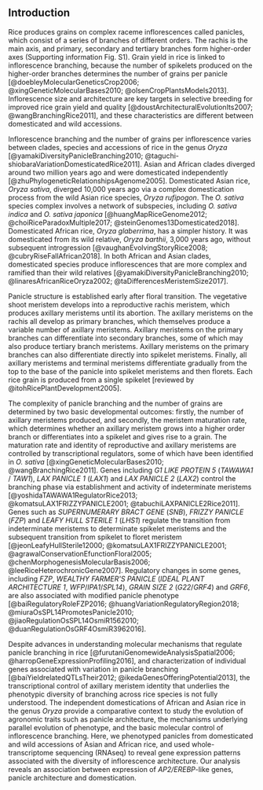 ## Introduction

Rice produces grains on complex raceme inflorescences called panicles, which consist of a series of branches of different orders.
The rachis is the main axis, and primary, secondary and tertiary branches form higher-order axes (Supporting information Fig. S1).
Grain yield in rice is linked to inflorescence branching, because the number of spikelets produced on the higher-order branches determines the number of grains per panicle [@doebleyMolecularGeneticsCrop2006; @xingGeneticMolecularBases2010; @olsenCropPlantsModels2013].
Inflorescence size and architecture are key targets in selective breeding for improved rice grain yield and quality [@doustArchitecturalEvolutionIts2007; @wangBranchingRice2011], and these characteristics are different between domesticated and wild accessions.

Inflorescence branching and the number of grains per inflorescence varies between clades, species and accessions of rice in the genus *Oryza* [@yamakiDiversityPanicleBranching2010; @taguchi-shiobaraVariationDomesticatedRice2011].
Asian and African clades diverged around two million years ago and were domesticated independently [@zhuPhylogeneticRelationshipsAgenome2005].
Domesticated Asian rice, *Oryza sativa*, diverged 10,000 years ago via a complex domestication process from the wild Asian rice species, *Oryza rufipogon*.
The *O. sativa* species complex involves a network of subspecies, including *O. sativa indica* and *O. sativa japonica* [@huangMapRiceGenome2012; @choiRiceParadoxMultiple2017; @steinGenomes13Domesticated2018].
Domesticated African rice, *Oryza glaberrima*, has a simpler history.
It was domesticated from its wild relative, *Oryza barthii*, 3,000 years ago, without subsequent introgression [@vaughanEvolvingStoryRice2008; @cubryRiseFallAfrican2018].
In both African and Asian clades, domesticated species produce inflorescences that are more complex and ramified than their wild relatives [@yamakiDiversityPanicleBranching2010; @linaresAfricanRiceOryza2002; @taDifferencesMeristemSize2017].

Panicle structure is established early after floral transition.
The vegetative shoot meristem develops into a reproductive rachis meristem, which produces axillary meristems until its abortion.
The axillary meristems on the rachis all develop as primary branches, which themselves produce a variable number of axillary meristems.
Axillary meristems on the primary branches can differentiate into secondary branches, some of which may also produce tertiary branch meristems. 
Axillary meristems on the primary branches can also differentiate directly into spikelet meristems.
Finally, all axillary meristems and terminal meristems differentiate gradually from the top to the base of the panicle into spikelet meristems and then florets.
Each rice grain is produced from a single spikelet [reviewed by @itohRicePlantDevelopment2005].

The complexity of panicle branching and the number of grains are determined by two basic developmental outcomes: firstly, the number of axillary meristems produced, and secondly, the meristem maturation rate, which determines whether an axillary meristem grows into a higher order branch or differentiates into a spikelet and gives rise to a grain. 
The maturation rate and identity of reproductive and axillary meristems are controlled by transcriptional regulators, some of which have been identified in *O. sativa* [@xingGeneticMolecularBases2010; @wangBranchingRice2011].
Genes including *G1 LIKE PROTEIN 5* (*TAWAWA1* / *TAW1*), *LAX PANICLE 1* (*LAX1*) and *LAX PANICLE 2* (*LAX2*) control the branching phase via establishment and activity of indeterminate meristems 
[@yoshidaTAWAWA1RegulatorRice2013; @komatsuLAX1FRIZZYPANICLE2001; @tabuchiLAXPANICLE2Rice2011].
Genes such as *SUPERNUMERARY BRACT GENE* (*SNB*), *FRIZZY PANICLE* (*FZP*) and  *LEAFY HULL STERILE 1* (*LHS1*) regulate the transition from indeterminate meristems to determinate spikelet meristems and the subsequent transition from spikelet to floret meristem [@jeonLeafyHullSterile12000; @komatsuLAX1FRIZZYPANICLE2001; @agrawalConservationEfunctionFloral2005; @chenMorphogenesisMolecularBasis2006; @leeRiceHeterochronicGene2007].
Regulatory changes in some genes, including *FZP*, *WEALTHY FARMER'S PANICLE* (*IDEAL PLANT ARCHITECTURE 1*, *WFP*/*IPA1*/*SPL14*), *GRAIN SIZE 2* (*G22*/*GRF4*) and *GRF6*, are also associated with modified panicle phenotype [@baiRegulatoryRoleFZP2016; @huangVariationRegulatoryRegion2018; @miuraOsSPL14PromotesPanicle2010; @jiaoRegulationOsSPL14OsmiR1562010; @duanRegulationOsGRF4OsmiR3962016].

Despite advances in understanding molecular mechanisms that regulate panicle branching in rice [@furutaniGenomewideAnalysisSpatial2006; @harropGeneExpressionProfiling2016], and  characterization of individual genes associated with variation in panicle branching [@baiYieldrelatedQTLsTheir2012; @ikedaGenesOfferingPotential2013], the transcriptional control of axillary meristem identity that underlies the phenotypic diversity of branching across rice species is not fully understood.
The independent domestications of African and Asian rice in the genus *Oryza* provide a comparative context to study the evolution of agronomic traits such as panicle architecture, the mechanisms underlying parallel evolution of phenotype, and the basic molecular control of inflorescence branching.
Here, we phenotyped panicles from domesticated and wild accessions of Asian and African rice, and used whole-transcriptome sequencing (RNAseq) to reveal gene expression patterns associated with the diversity of inflorescence architecture.
Our analysis reveals an association between expression of *AP2/EREBP*-like genes, panicle architecture and domestication.
